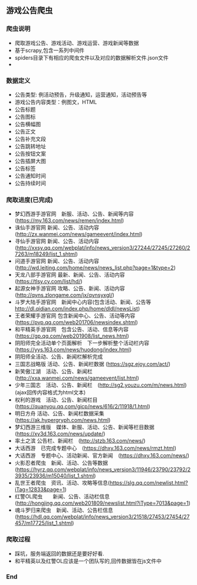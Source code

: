 ## 游戏公告爬虫

### 爬虫说明

- 爬取游戏公告、游戏活动、游戏运营、游戏新闻等数据
- 基于scrapy,包含一系列中间件
- spiders目录下有相应的爬虫文件以及对应的数据解析文件.json文件
- 

### 数据定义
- 公告类型: 例活动预告，升级通知，运营通知，活动预告等
- 游戏公告内容类型：例图文，HTML
- 公告标题
- 公告图标
- 公告横幅图
- 公告正文
- 公告补充文段
- 公告跳转地址
- 公告按钮文案
- 公告插屏大图
- 公告标签
- 公告通知时间
- 公告持续时间

### 爬取进度(已完成)
- 梦幻西游手游官网　新服、活动、公告、新闻等内容(https://my.163.com/news/remen/index.html)
- 诛仙手游官网     新闻、公告、活动内容(http://zx.wanmei.com/news/gameevent/index.html)
- 寻仙手游官网     新闻、公告、活动内容(http://xxsy.qq.com/webplat/info/news_version3/27244/27245/27260/27263/m18249/list_1.shtml)
- 问道手游官网     新闻、公告、活动内容(http://wd.leiting.com/home/news/news_list.php?page=1&type=2)
- 天龙八部手游官网  最新、新闻、公告、活动内容(https://tlsy.cy.com/list/hd/)
- 起源女神手游官网 攻略、公告、新闻、活动内容(http://qyns.zlongame.com/jx/qynsyxgl/)
- 斗罗大陆手游官网　新闻中心内容(包含活动、新闻、公告等 http://dl.qidian.com/index.php/home/dldl/newsList) 
- 王者荣耀手游官网 包含新闻中心、公告、活动等内容(https://pvp.qq.com/web201706/newsindex.shtml)
- 和平精英手游官网　包含公告、活动、信息等内容(https://gp.qq.com/web201908/list_news.html)
- 阴阳师完全活动单个页面解析　下一步解析整个活动栏内容 (https://yys.163.com/news/huodong/index.html)
- 阴阳师全活动、公告、新闻栏解析完成
- 三国志战略版 活动、公告、新闻栏数据 (https://sgz.ejoy.com/act/)
- 新笑傲江湖　活动、公告、新闻栏 (http://xxa.wanmei.com/news/gameevent/list.html)
- 少年三国志　活动、公告、新闻栏　(http://sg2.youzu.com/m/news.html)(ajax回传内容格式为html文本)
- 权利的游戏　活动、公告、新闻栏目(https://quanyou.qq.com/gicp/news/616/2/11918/1.html)
- 明日方舟   活动、公告、新闻栏数据采集　(https://ak.hypergryph.com/news.html)
- 梦幻西游三维版　媒体、新服、活动、公告、新闻等栏目数据(https://xy3d.163.com/news/update/)
- 率土之滨 公告栏、新闻栏　(http://stzb.163.com/news/)
- 大话西游　已完成专题中心　(https://dhxy.163.com/news/rmzt.html)
- 大话西游　专题中心、活动新闻、官方新闻　(https://dhxy.163.com/news/)
- 火影忍者爬虫　新闻、活动、公告等数据 (https://hyrz.qq.com/webplat/info/news_version3/11946/23790/23792/23935/23936/m15040/list_1.shtml)
- 乱世王者爬虫　资讯、活动、攻略等信息(https://slg.qq.com/newlist.html?iTag=12833&page=1)
- 红警OL爬虫　　新闻、公告、活动栏信息 (http://hongjing.qq.com/web201809/newslist.html?iType=7013&page=1)
- 魂斗罗归来爬虫　新闻、活动、公告栏信息(https://hdl.qq.com/webplat/info/news_version3/21518/27453/27454/27457/m17725/list_1.shtml)


### 爬取过程


- 踩坑，服务端返回的数据还是要好好看.
- 和平精英以及红警OL应该是一个团队写的,回传数据皆在js文件中
### End